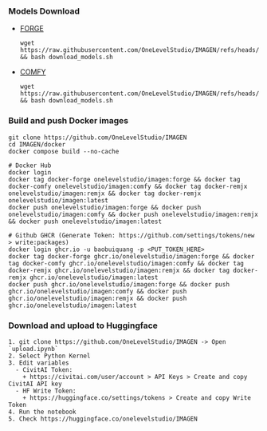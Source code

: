 ### Models Download
* [FORGE](https://raw.githubusercontent.com/OneLevelStudio/IMAGEN/refs/heads/main/docker/forge/download_models.sh)
  ```
  wget https://raw.githubusercontent.com/OneLevelStudio/IMAGEN/refs/heads/main/docker/forge/download_models.sh && bash download_models.sh
  ```
* [COMFY](https://raw.githubusercontent.com/OneLevelStudio/IMAGEN/refs/heads/main/docker/comfy/download_models.sh)
  ```
  wget https://raw.githubusercontent.com/OneLevelStudio/IMAGEN/refs/heads/main/docker/comfy/download_models.sh && bash download_models.sh
  ```

### Build and push Docker images

```
git clone https://github.com/OneLevelStudio/IMAGEN
cd IMAGEN/docker
docker compose build --no-cache

# Docker Hub
docker login
docker tag docker-forge onelevelstudio/imagen:forge && docker tag docker-comfy onelevelstudio/imagen:comfy && docker tag docker-remjx onelevelstudio/imagen:remjx && docker tag docker-remjx onelevelstudio/imagen:latest
docker push onelevelstudio/imagen:forge && docker push onelevelstudio/imagen:comfy && docker push onelevelstudio/imagen:remjx && docker push onelevelstudio/imagen:latest

# Github GHCR (Generate Token: https://github.com/settings/tokens/new > write:packages)
docker login ghcr.io -u baobuiquang -p <PUT_TOKEN_HERE>
docker tag docker-forge ghcr.io/onelevelstudio/imagen:forge && docker tag docker-comfy ghcr.io/onelevelstudio/imagen:comfy && docker tag docker-remjx ghcr.io/onelevelstudio/imagen:remjx && docker tag docker-remjx ghcr.io/onelevelstudio/imagen:latest
docker push ghcr.io/onelevelstudio/imagen:forge && docker push ghcr.io/onelevelstudio/imagen:comfy && docker push ghcr.io/onelevelstudio/imagen:remjx && docker push ghcr.io/onelevelstudio/imagen:latest
```

### Download and upload to Huggingface

```
1. git clone https://github.com/OneLevelStudio/IMAGEN -> Open `upload.ipynb`
2. Select Python Kernel
3. Edit variables
  - CivitAI Token:
    + https://civitai.com/user/account > API Keys > Create and copy CivitAI API key
  - HF Write Token:
    + https://huggingface.co/settings/tokens > Create and copy Write Token
4. Run the notebook
5. Check https://huggingface.co/onelevelstudio/IMAGEN
```
